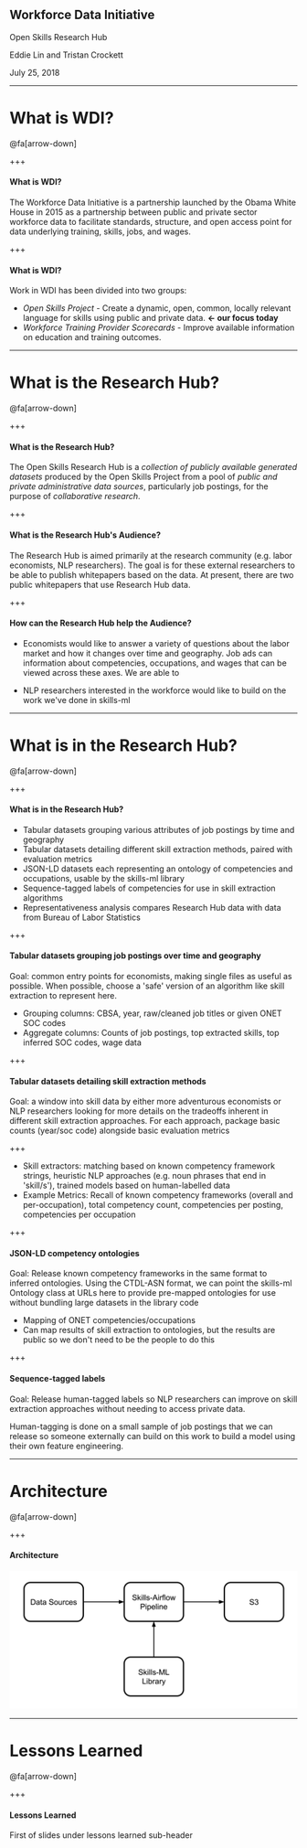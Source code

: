 ## Workforce Data Initiative

Open Skills Research Hub

Eddie Lin and Tristan Crockett

July 25, 2018

---

# What is WDI?

@fa[arrow-down]

+++

#### What is WDI?

The Workforce Data Initiative is a partnership launched by the Obama White House in 2015 as a partnership between public and private sector workforce data to facilitate standards, structure, and open access point for data underlying training, skills, jobs, and wages.

+++

#### What is WDI?

Work in WDI has been divided into two groups:

- *Open Skills Project* - Create a dynamic, open, common, locally relevant language for skills using public and private data. **<- our focus today**
- *Workforce Training Provider Scorecards* - Improve available information on education and training outcomes.

---

# What is the Research Hub?

@fa[arrow-down]

+++

#### What is the Research Hub?

The Open Skills Research Hub is a *collection of publicly available generated datasets* produced by the Open Skills Project from a pool of *public and private administrative data sources*, particularly job postings, for the purpose of *collaborative research*.

+++

#### What is the Research Hub's Audience?

The Research Hub is aimed primarily at the research community (e.g. labor economists, NLP researchers). The goal is for these external researchers to be able to publish whitepapers based on the data. At present, there are two public whitepapers that use Research Hub data.

+++

#### How can the Research Hub help the Audience?

- Economists would like to answer a variety of questions about the labor market and how it changes over time and geography. Job ads can information about competencies, occupations, and wages that can be viewed across these axes. We are able to

- NLP researchers interested in the workforce would like to build on the work we've done in skills-ml

---

# What is in the Research Hub?

@fa[arrow-down]

+++

#### What is in the Research Hub?

- Tabular datasets grouping various attributes of job postings by time and geography
- Tabular datasets detailing different skill extraction methods, paired with evaluation metrics
- JSON-LD datasets each representing an ontology of competencies and occupations, usable by the skills-ml library
- Sequence-tagged labels of competencies for use in skill extraction algorithms
- Representativeness analysis compares Research Hub data with data from Bureau of Labor Statistics

+++

#### Tabular datasets grouping job postings over time and geography

Goal: common entry points for economists, making single files as useful as possible. When possible, choose a 'safe' version of an algorithm like skill extraction to represent here.

- Grouping columns: CBSA, year, raw/cleaned job titles or given ONET SOC codes
- Aggregate columns: Counts of job postings, top extracted skills, top inferred SOC codes, wage data

+++

#### Tabular datasets detailing skill extraction methods

Goal: a window into skill data by either more adventurous economists or NLP researchers looking for more details on the tradeoffs inherent in different skill extraction approaches. For each approach, package basic counts (year/soc code) alongside basic evaluation metrics

+++

- Skill extractors: matching based on known competency framework strings, heuristic NLP approaches (e.g. noun phrases that end in 'skill/s'), trained models based on human-labelled data
- Example Metrics: Recall of known competency frameworks (overall and per-occupation), total competency count, competencies per posting, competencies per occupation

+++

#### JSON-LD competency ontologies

Goal: Release known competency frameworks in the same format to inferred ontologies. Using the CTDL-ASN format, we can point the skills-ml Ontology class at URLs here to provide pre-mapped ontologies for use without bundling large datasets in the library code

- Mapping of ONET competencies/occupations
- Can map results of skill extraction to ontologies, but the results are public so we don't need to be the people to do this

+++

#### Sequence-tagged labels

Goal: Release human-tagged labels so NLP researchers can improve on skill extraction approaches without needing to access private data.

Human-tagging is done on a small sample of job postings that we can release so someone externally can build on this work to build a model using their own feature engineering.

---

# Architecture

@fa[arrow-down]

+++

#### Architecture

![architecture](images/research-hub-architecture.png)

---

# Lessons Learned

@fa[arrow-down]

+++

#### Lessons Learned

First of slides under lessons learned sub-header
